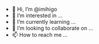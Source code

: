 - 👋 Hi, I’m @imihigo
- 👀 I’m interested in ...
- 🌱 I’m currently learning ...
- 💞️ I’m looking to collaborate on ...
- 📫 How to reach me ...

<!---
imihigo/imihigo is a ✨ special ✨ repository because its `README.md` (this file) appears on your GitHub profile.
You can click the Preview link to take a look at your changes.
--->
